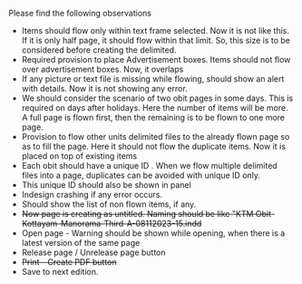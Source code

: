Please find the following observations

* Items should flow only within text frame selected. Now it is not like this. If it is only half page, it should flow within that limit. So, this size is to be considered before creating the delimited.
* Required provision to place Advertisement boxes. Items should not flow over advertisement boxes. Now, it overlaps
* If any picture or text file is missing while flowing, should show an alert with details. Now it is not showing any error.
* We should consider the scenario of two obit pages in some  days. This is required on days after holidays. Here the number of items will be more. A full page is flown first, then the remaining is to be flown to one more page.
* Provision to flow other units delimited files to the already flown page so as to fill the page. Here it should not flow the duplicate items. Now it is placed on top of existing items
* Each obit should have a unique ID . When we flow multiple delimited files into a page, duplicates can be avoided with unique ID only.
* This unique ID should also be shown in panel
* Indesign crashing if any error occurs.
* Should show the list of non flown items, if any.
* ~~Now page is creating as untitled. Naming should be like "KTM Obit-Kottayam-Manorama-Third-A-08112023-15.indd~~
* Open page -  Warning should be shown while opening, when there is a latest version of the same page
* Release page / Unrelease page button
* ~~Print - Create PDF button~~
* Save to next edition. 
